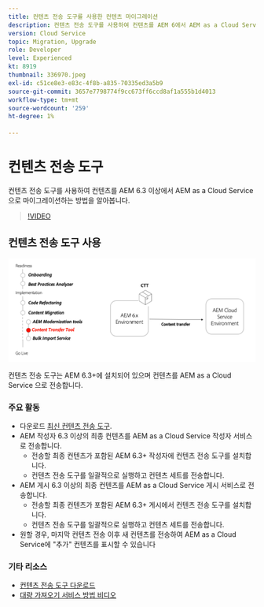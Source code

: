 ```yaml
---
title: 컨텐츠 전송 도구를 사용한 컨텐츠 마이그레이션
description: 컨텐츠 전송 도구를 사용하여 컨텐츠를 AEM 6에서 AEM as a Cloud Service으로 마이그레이션하는 방법을 알아봅니다.
version: Cloud Service
topic: Migration, Upgrade
role: Developer
level: Experienced
kt: 8919
thumbnail: 336970.jpeg
exl-id: c51ce8e3-e83c-4f8b-a835-70335ed3a5b9
source-git-commit: 3657e7798774f9cc673ff6ccd8af1a555b1d4013
workflow-type: tm+mt
source-wordcount: '259'
ht-degree: 1%

---
```



# 컨텐츠 전송 도구

컨텐츠 전송 도구를 사용하여 컨텐츠를 AEM 6.3 이상에서 AEM as a Cloud Service으로 마이그레이션하는 방법을 알아봅니다.

>[!VIDEO](https://video.tv.adobe.com/v/336970/?quality=12&learn=on)

## 컨텐츠 전송 도구 사용

![컨텐츠 전송 도구 수명 주기](../assets/content-transfer-tool.png)

컨텐츠 전송 도구는 AEM 6.3+에 설치되어 있으며 컨텐츠를 AEM as a Cloud Service 으로 전송합니다.

### 주요 활동

+ 다운로드 [최신 컨텐츠 전송 도구](https://experience.adobe.com/#/downloads/content/software-distribution/en/aemcloud.html?fulltext=Content*+Transfer*+Tool*&amp;1_group.propertyvalues.property=%2Fjcr%3Acontent%2Fmetadata%2Fdc%3AsoftwareType&amp;1_group.propertyvalues.operation=equals&amp;1_group.propertyvalues.0_values=software-type%3Atologing&amp;orderby=%40jcr%3Acontent%2Fjcr%3AlastModified&amp;orderby.sort=desc&amp;layout=list&amp;p.offset=0&amp;p.limit=2).
+ AEM 작성자 6.3 이상의 최종 컨텐츠를 AEM as a Cloud Service 작성자 서비스로 전송합니다.
   + 전송할 최종 컨텐츠가 포함된 AEM 6.3+ 작성자에 컨텐츠 전송 도구를 설치합니다.
   + 컨텐츠 전송 도구를 일괄적으로 실행하고 컨텐츠 세트를 전송합니다.
+ AEM 게시 6.3 이상의 최종 컨텐츠를 AEM as a Cloud Service 게시 서비스로 전송합니다.
   + 전송할 최종 컨텐츠가 포함된 AEM 6.3+ 게시에서 컨텐츠 전송 도구를 설치합니다.
   + 컨텐츠 전송 도구를 일괄적으로 실행하고 컨텐츠 세트를 전송합니다.
+ 원할 경우, 마지막 컨텐츠 전송 이후 새 컨텐츠를 전송하여 AEM as a Cloud Service에 &quot;추가&quot; 컨텐츠를 표시할 수 있습니다

### 기타 리소스

+ [컨텐츠 전송 도구 다운로드](https://experience.adobe.com/#/downloads/content/software-distribution/en/aemcloud.html?fulltext=Content*+Transfer*+Tool*&amp;1_group.propertyvalues.property=%2Fjcr%3Acontent%2Fmetadata%2Fdc%3AsoftwareType&amp;1_group.propertyvalues.operation=equals&amp;1_group.propertyvalues.0_values=software-type%3Atologing&amp;orderby=%40jcr%3Acontent%2Fjcr%3AlastModified&amp;orderby.sort=desc&amp;layout=list&amp;p.offset=0&amp;p.limit=2)
+ [대량 가져오기 서비스 방법 비디오](https://experienceleague.adobe.com/docs/experience-manager-learn/cloud-service/migration/bulk-import.html?lang=en)
